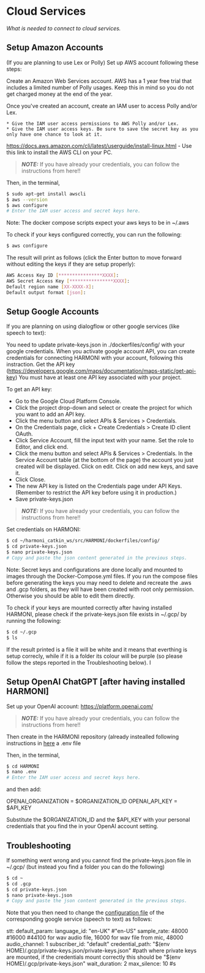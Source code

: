# Cloud Services

_What is needed to connect to cloud services._




## Setup Amazon Accounts
(If you are planning to use Lex or Polly) Set up AWS account following these steps: 

Create an Amazon Web Services account. AWS has a 1 year free trial that includes a limited number of Polly usages.
Keep this in mind so you do not get charged money at the end of the year.

Once you've created an account, create an IAM user to access Polly and/or Lex.

    * Give the IAM user access permissions to AWS Polly and/or Lex.
    * Give the IAM user access keys. Be sure to save the secret key as you only have one chance to look at it.
    
https://docs.aws.amazon.com/cli/latest/userguide/install-linux.html - Use this link to install the AWS CLI on your PC.

> **_NOTE:_** If you have already your credentials, you can follow the instructions from here!!

Then, in the terminal,
```bash
$ sudo apt-get install awscli
$ aws --version
$ aws configure
# Enter the IAM user access and secret keys here.
```

Note: The docker compose scripts expect your aws keys to be in ~/.aws



To check if your keys configured correctly, you can run the following:
```bash
$ aws configure
```

The result will print as follows (click the Enter button to move forward without editing the keys if they are setup properly):

```bash
AWS Access Key ID [****************XXXX]: 
AWS Secret Access Key [****************XXXX]: 
Default region name [XX-XXXX-X]: 
Default output format [json]: 
```


## Setup Google Accounts
If you are planning on using dialogflow or other google services (like speech to text):

You need to update private-keys.json in ./dockerfiles/config/ with your google credentials.
When you activate google account API, you can create credentials for connecting HARMONI with your account, following this instraction.
Get the API key (https://developers.google.com/maps/documentation/maps-static/get-api-key)
You must have at least one API key associated with your project.

To get an API key:

* Go to the Google Cloud Platform Console.
* Click the project drop-down and select or create the project for which you want to add an API key.
* Click the menu button and select APIs & Services > Credentials.
* On the Credentials page, click + Create Credentials > Create ID client OAuth.
* Click Service Account, fill the input text with your name. Set the role to Editor, and click end.
* Click the menu button and select APIs & Services > Credentials. In the Service Account table (at the bottom of the page) the account you just created will be displayed. Click on edit. Click on add new keys, and save it.
* Click Close.
* The new API key is listed on the Credentials page under API Keys.
(Remember to restrict the API key before using it in production.)
* Save private-keys.json

> **_NOTE:_** If you have already your credentials, you can follow the instructions from here!!


Set credentials on HARMONI:

```bash
$ cd ~/harmoni_catkin_ws/src/HARMONI/dockerfiles/config/
$ cd private-keys.json
$ nano private-keys.json
# Copy and paste the json content generated in the previous steps.
```


Note: Secret keys and configurations are done locally and mounted to images through the Docker-Compose.yml files. If you run the compose files before generating the keys you may need to delete and recreate the .aws and .gcp folders, as they will have been created with root only permission. Otherwise you should be able to edit them directly.

To check if your keys are mounted correctly after having installed HARMONI, please check if the private-keys.json file exists in ~/.gcp/ by running the following:
```bash
$ cd ~/.gcp
$ ls
```

If the result printed is a file it will be white and it means that everthing is setup correcly, while if it is a folder its colour will be purple (so please follow the steps reported in the Troubleshooting below).
I


## Setup OpenAI ChatGPT [after having installed HARMONI]
Set up your OpenAI account: https://platform.openai.com/

> **_NOTE:_** If you have already your credentials, you can follow the instructions from here!!


Then create in the HARMONI repository (already instealled following instructions in [here](https://harmoni-20.readthedocs.io/en/latest/quickstart/Docker-Quickstart.html#setup) a .env file

Then, in the terminal,
```bash
$ cd HARMONI
$ nano .env
# Enter the IAM user access and secret keys here.
```
and then add:

OPENAI_ORGANIZATION = $ORGANIZATION_ID
OPENAI_API_KEY = $API_KEY

Substitute the $ORGANIZATION_ID and the $API_KEY with your personal credentials that you find the in your OpenAI account setting. 


## Troubleshooting

If something went wrong and you cannot find the private-keys.json file in ~/.gcp/ (but instead you find a folder you can do the following)

```bash
$ cd ~
$ cd .gcp
$ cd private-keys.json
$ nano private-keys.json
# Copy and paste the json content generated in the previous steps.
```

Note that you then need to change the [configuration file](https://github.com/micolspitale93/HARMONI/blob/dev/harmoni2.0/harmoni_detectors/harmoni_stt/config/google_configuration.yaml) of the corresponding google service (speech to text) as follows:

stt:
  default_param:
    language_id: "en-UK" #"en-US"
    sample_rate: 48000 #16000 #44100 for wav audio file, 16000 for wav file from mic, 48000
    audio_channel: 1
    subscriber_id: "default"
    credential_path: "$(env HOME)/.gcp/private-keys.json/private-keys.json" #path where private keys are mounted, if the credentials mount correctly this should be "$(env HOME)/.gcp/private-keys.json"
    wait_duration: 2
    max_silence: 10 #s


